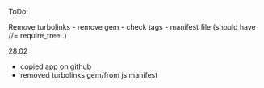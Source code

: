 ToDo: 

Remove turbolinks
	- remove gem
	- check <head> tags
	- manifest file (should have //= require_tree .)


28.02
- copied app on github
- removed turbolinks gem/from js manifest



